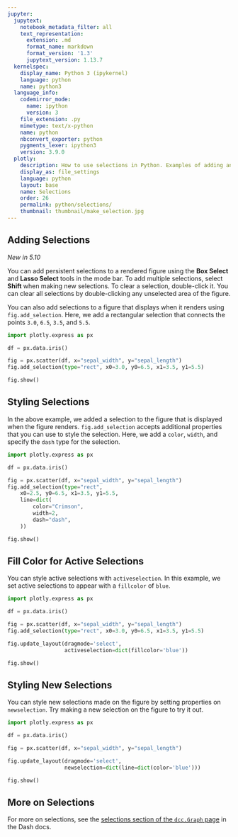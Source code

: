 ```yaml
---
jupyter:
  jupytext:
    notebook_metadata_filter: all
    text_representation:
      extension: .md
      format_name: markdown
      format_version: '1.3'
      jupytext_version: 1.13.7
  kernelspec:
    display_name: Python 3 (ipykernel)
    language: python
    name: python3
  language_info:
    codemirror_mode:
      name: ipython
      version: 3
    file_extension: .py
    mimetype: text/x-python
    name: python
    nbconvert_exporter: python
    pygments_lexer: ipython3
    version: 3.9.0
  plotly:
    description: How to use selections in Python. Examples of adding and styling selections.
    display_as: file_settings
    language: python
    layout: base
    name: Selections
    order: 26
    permalink: python/selections/
    thumbnail: thumbnail/make_selection.jpg
---
```


## Adding Selections

*New in 5.10*

You can add persistent selections to a rendered figure using the **Box Select** and **Lasso Select** tools in the mode bar.
To add multiple selections, select **Shift** when making new selections.
To clear a selection, double-click it. You can clear all selections by double-clicking any unselected area of the figure.



You can also add selections to a figure that displays when it renders using `fig.add_selection`.
Here, we add a rectangular selection that connects the points `3.0`, `6.5`, `3.5`, and `5.5`.


```python
import plotly.express as px

df = px.data.iris()

fig = px.scatter(df, x="sepal_width", y="sepal_length")
fig.add_selection(type="rect", x0=3.0, y0=6.5, x1=3.5, y1=5.5)

fig.show()
```

## Styling Selections


In the above example, we added a selection to the figure that is displayed when the figure renders.
`fig.add_selection` accepts additional properties that you can use to style the selection. Here, we add a `color`, `width`, and specify the `dash` type for the selection.


```python
import plotly.express as px

df = px.data.iris()

fig = px.scatter(df, x="sepal_width", y="sepal_length")
fig.add_selection(type="rect",
    x0=2.5, y0=6.5, x1=3.5, y1=5.5,
    line=dict(
        color="Crimson",
        width=2,
        dash="dash",
    ))

fig.show()

```

## Fill Color for Active Selections

You can style active selections with `activeselection`. In this example, we set active selections to appear with a `fillcolor` of `blue`.

```python
import plotly.express as px

df = px.data.iris()

fig = px.scatter(df, x="sepal_width", y="sepal_length")
fig.add_selection(type="rect", x0=3.0, y0=6.5, x1=3.5, y1=5.5)

fig.update_layout(dragmode='select',
                  activeselection=dict(fillcolor='blue'))

fig.show()
```

## Styling New Selections

You can style new selections made on the figure by setting properties on `newselection`.
Try making a new selection on the figure to try it out.

```python
import plotly.express as px

df = px.data.iris()

fig = px.scatter(df, x="sepal_width", y="sepal_length")

fig.update_layout(dragmode='select',
                  newselection=dict(line=dict(color='blue')))

fig.show()
```

## More on Selections

For more on selections, see the [selections section of the `dcc.Graph` page](https://dash.plotly.com/dash-core-components/graph#selections) in the Dash docs.
